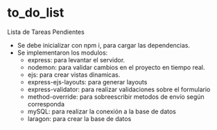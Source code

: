 # to_do_list
Lista de Tareas Pendientes

- Se debe inicializar con npm i, para cargar las dependencias.
- Se implementaron los modulos: 
    - express: para levantar el servidor.
    - nodemon: para validar cambios en el proyecto en tiempo real.
    - ejs: para crear vistas dinamicas.
    - express-ejs-layouts: para generar layouts
    - express-validator: para realizar validaciones sobre el formulario
    - method-override: para sobreescribir metodos de envío según corresponda
    - mySQL: para realizar la conexión a la base de datos
    - laragon: para crear la base de datos
